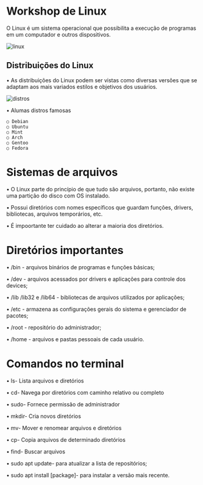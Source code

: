 # Workshop de Linux

O Linux é um sistema operacional que possibilita a execução de programas em um computador e outros dispositivos.
 
 ![linux](https://github.com/anajuliassc/EP-git/assets/105124468/ad54cfd3-7d55-475a-802e-1e65375ca64e)

## Distribuições do Linux

 • As distribuições do Linux podem ser vistas como diversas versões que se adaptam aos mais variados estilos e objetivos dos usuários.
 
 ![distros](https://github.com/anajuliassc/EP-git/assets/105124468/e90b1043-b7d2-4f69-bb40-72321f531f85)

 • Alumas distros famosas

    ○ Debian
    ○ Ubuntu
    ○ Mint
    ○ Arch
    ○ Gentoo
    ○ Fedora	
    
# Sistemas de arquivos

 • O Linux parte do princípio de que tudo são arquivos, portanto, não existe uma partição do disco com OS instalado.

 • Possui diretórios com nomes específicos que guardam funções, drivers, bibliotecas, arquivos temporários, etc.
 
 • É impoortante ter cuidado ao alterar a maioria dos diretórios. 
 
# Diretórios importantes

 • /bin - arquivos binários de programas e funções básicas;
 
 • /dev - arquivos acessados por drivers e aplicações para controle dos devices;

• /lib /lib32 e /lib64 - bibliotecas de arquivos utilizados por aplicações;

• /etc - armazena as configurações gerais do sistema e gerenciador de pacotes;

• /root - repositório do administrador;

• /home - arquivos e pastas pessoais de cada usuário. 
 
# Comandos no terminal

 • ls- Lista arquivos e diretórios

• cd- Navega por diretórios com caminho relativo ou completo

• sudo- Fornece permissão de administrador

• mkdir- Cria novos diretórios 

• mv- Mover e renomear arquivos e diretórios

• cp- Copia arquivos de determinado diretórios

• find- Buscar arquivos 

• sudo apt update- para atualizar a lista de repositórios;

• sudo apt install [package]- para instalar a versão mais recente.


    
